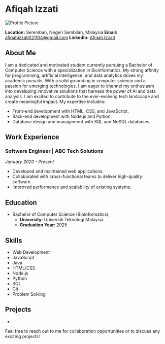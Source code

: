 # Afiqah Izzati
![Profile Picture](profile-picture.jpg)

**Location:** Seremban, Negeri Sembilan, Malaysia
**Email:** afiqahizzati021104@gmail.com
**LinkedIn:** [Afiqah Izzati](https://www.linkedin.com/in/afiqah-izzati-azzerol-effendi/)


## About Me
I am a dedicated and motivated student currently pursuing a Bachelor of Computer Science with a specialization in Bioinformatics. My strong affinity for programming, artificial intelligence, and data analytics drives my academic pursuits. With a solid grounding in computer science and a passion for emerging technologies, I am eager to channel my enthusiasm into developing innovative solutions that harness the power of AI and data analysis. I am excited to contribute to the ever-evolving tech landscape and create meaningful impact. My expertise includes:

- Front-end development with HTML, CSS, and JavaScript.
- Back-end development with Node.js and Python.
- Database design and management with SQL and NoSQL databases.

## Work Experience
### Software Engineer | ABC Tech Solutions
*January 2020 - Present*
- Developed and maintained web applications.
- Collaborated with cross-functional teams to deliver high-quality software.
- Improved performance and scalability of existing systems.

## Education
- Bachelor of Computer Science (Bioinformatics)
  - **University:** Universiti Teknologi Malaysia
  - **Graduation Year:** 2025

## Skills
- Web Development
- JavaScript
- Java
- HTML/CSS
- Node.js
- Python
- SQL
- Git
- Problem Solving

## Projects
- 

Feel free to reach out to me for collaboration opportunities or to discuss any exciting projects!
